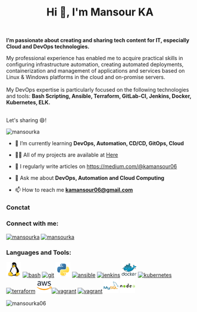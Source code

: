 <h1 align="center">Hi 👋, I'm Mansour KA</h1>
<br>
<p><strong>I’m passionate about creating and sharing tech content for IT, especially Cloud and DevOps technologies.</strong></p>
<p>My professional experience has enabled me to acquire practical skills in configuring
infrastructure automation, creating automated deployments, containerization and management of applications and services based on Linux & Windows platforms 
in the cloud and on-promise servers.
<br><br>
My DevOps expertise is particularly focused on the following technologies and tools:
<strong>Bash Scripting, Ansible, Terraform, GitLab-CI, Jenkins, Docker, Kubernetes, ELK.</strong></p>
<br>
Let's sharing 😄!
<br>
<p align="left"> <img src="https://komarev.com/ghpvc/?username=mansourka06&label=Profile%20views&color=0e75b6&style=flat" alt="mansourka"/></p>

- 🌱 I’m currently learning **DevOps, Automation, CD/CD, GitOps, Cloud**

- 👨‍💻 All of my projects are available at [Here](https://github.com/mansourka06)

- 📝 I regularly write articles on https://medium.com/@kamansour06

- 💬 Ask me about **DevOps, Automation and Cloud Computing**

- 📫 How to reach me **kamansour06@gmail.com**

### Conctat 

<h3 align="left">Connect with me:</h3>
<p align="left">
<a href="https://www.linkedin.com/in/mansour-ka-57b2b8152/" target="blank"><img align="center" src="https://www.vectorlogo.zone/logos/linkedin/linkedin-icon.svg" alt="mansourka" height="20" width="20" /></a>
<a href="https://medium.com/@kamansour06" target="blank"><img align="center" src="https://www.vectorlogo.zone/logos/medium/medium-icon.svg" alt="mansourka" height="20" width="20" /></a>
<!-- <a href="https://mansourka-cv.web.app/" target="blank"><img align="center" src="images/icons/website.png" alt="mansourka" height="20" width="20" /></a> -->
</p>

<h3 align="left">Languages and Tools:</h3>
<p align="left"><a href="https://www.linux.org/" target="_blank" rel="noreferrer"><img src="https://raw.githubusercontent.com/devicons/devicon/master/icons/linux/linux-original.svg" alt="linux" width="40" height="40"/></a> <a href="https://www.gnu.org/software/bash/" target="_blank" rel="noreferrer"><img src="https://www.vectorlogo.zone/logos/gnu_bash/gnu_bash-icon.svg" alt="bash" width="40" height="40"/></a>
<a href="https://git-scm.com/" target="_blank" rel="noreferrer"><img src="https://www.vectorlogo.zone/logos/git-scm/git-scm-icon.svg" alt="git" width="40" height="40"/></a> <a href="https://www.python.org" target="_blank" rel="noreferrer"> <img src="https://raw.githubusercontent.com/devicons/devicon/master/icons/python/python-original.svg" alt="python" width="40" height="40"/></a> <a href="https://docs.ansible.com" target="_blank" rel="noreferrer"><img src="https://www.vectorlogo.zone/logos/ansible/ansible-icon.svg" alt="ansible" width="40" height="40"/></a> <a href="https://www.jenkins.io" target="_blank" rel="noreferrer"><img src="https://www.vectorlogo.zone/logos/jenkins/jenkins-icon.svg" alt="jenkins" width="40" height="40"/></a> <a href="https://www.docker.com/" target="_blank" rel="noreferrer"><img src="https://raw.githubusercontent.com/devicons/devicon/master/icons/docker/docker-original-wordmark.svg" alt="docker" width="40" height="40"/></a> <a href="https://kubernetes.io" target="_blank" rel="noreferrer"> <img src="https://www.vectorlogo.zone/logos/kubernetes/kubernetes-icon.svg" alt="kubernetes" width="40" height="40"/></a> <a href="https://developer.hashicorp.com/terraform?product_intent=terraform" target="_blank" rel="noreferrer"><img src="https://www.vectorlogo.zone/logos/terraformio/terraformio-icon.svg" alt="terraform" width="40" height="40"/></a> <a href="https://aws.amazon.com" target="_blank" rel="noreferrer"><img src="https://raw.githubusercontent.com/devicons/devicon/master/icons/amazonwebservices/amazonwebservices-original-wordmark.svg" alt="aws" width="40" height="40"/></a><a href="https://www.vagrantup.com/" target="_blank" rel="noreferrer"><img src="https://www.vectorlogo.zone/logos/vagrantup/vagrantup-icon.svg" alt="vagrant" width="40" height="40"/></a> <a href="https://www.virtualbox.org/" target="_blank" rel="noreferrer"><img src="https://www.vectorlogo.zone/logos/virtualbox/virtualbox-icon.svg" alt="vagrant" width="40" height="40"/></a> <a href="https://www.mysql.com/" target="_blank" rel="noreferrer"> <img src="https://raw.githubusercontent.com/devicons/devicon/master/icons/mysql/mysql-original-wordmark.svg" alt="mysql" width="40" height="40"/></a> <a href="https://nodejs.org" target="_blank" rel="noreferrer"> <img src="https://raw.githubusercontent.com/devicons/devicon/master/icons/nodejs/nodejs-original-wordmark.svg" alt="nodejs" width="40" height="40"/></a></p>

<p><img align="center" src="https://github-readme-stats.vercel.app/api/top-langs?username=mansourka06&show_icons=true&locale=en&layout=compact" alt="mansourka06" /></p>

